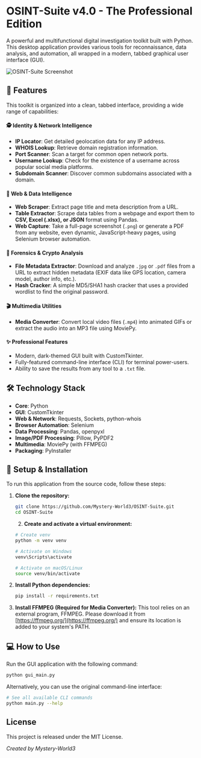 # OSINT-Suite v4.0 - The Professional Edition

A powerful and multifunctional digital investigation toolkit built with Python. This desktop application provides various tools for reconnaissance, data analysis, and automation, all wrapped in a modern, tabbed graphical user interface (GUI).

![OSINT-Suite Screenshot](https://i.imgur.com/jGg2mJc.png) 

## 🌟 Features

This toolkit is organized into a clean, tabbed interface, providing a wide range of capabilities:

#### 🕵️ Identity & Network Intelligence
* **IP Locator**: Get detailed geolocation data for any IP address.
* **WHOIS Lookup**: Retrieve domain registration information.
* **Port Scanner**: Scan a target for common open network ports.
* **Username Lookup**: Check for the existence of a username across popular social media platforms.
* **Subdomain Scanner**: Discover common subdomains associated with a domain.

#### 📄 Web & Data Intelligence
* **Web Scraper**: Extract page title and meta description from a URL.
* **Table Extractor**: Scrape data tables from a webpage and export them to **CSV, Excel (.xlsx), or JSON** format using Pandas.
* **Web Capture**: Take a full-page screenshot (`.png`) or generate a PDF from any website, even dynamic, JavaScript-heavy pages, using Selenium browser automation.

#### 🔐 Forensics & Crypto Analysis
* **File Metadata Extractor**: Download and analyze `.jpg` or `.pdf` files from a URL to extract hidden metadata (EXIF data like GPS location, camera model, author info, etc.).
* **Hash Cracker**: A simple MD5/SHA1 hash cracker that uses a provided wordlist to find the original password.

#### 🎬 Multimedia Utilities
* **Media Converter**: Convert local video files (`.mp4`) into animated GIFs or extract the audio into an MP3 file using MoviePy.

#### ✨ Professional Features
* Modern, dark-themed GUI built with CustomTkinter.
* Fully-featured command-line interface (CLI) for terminal power-users.
* Ability to save the results from any tool to a `.txt` file.

## 🛠️ Technology Stack

* **Core**: Python
* **GUI**: CustomTkinter
* **Web & Network**: Requests, Sockets, python-whois
* **Browser Automation**: Selenium
* **Data Processing**: Pandas, openpyxl
* **Image/PDF Processing**: Pillow, PyPDF2
* **Multimedia**: MoviePy (with FFMPEG)
* **Packaging**: PyInstaller

## 🚀 Setup & Installation

To run this application from the source code, follow these steps:

1.  **Clone the repository:**
    ```bash
    git clone https://github.com/Mystery-World3/OSINT-Suite.git
    cd OSINT-Suite
    ```
    2.  **Create and activate a virtual environment:**
    ```bash
    # Create venv
    python -m venv venv

    # Activate on Windows
    venv\Scripts\activate

    # Activate on macOS/Linux
    source venv/bin/activate
    ```

3.  **Install Python dependencies:**
    ```bash
    pip install -r requirements.txt
    ```

4.  **Install FFMPEG (Required for Media Converter):**
    This tool relies on an external program, FFMPEG. Please download it from [https://ffmpeg.org/](https://ffmpeg.org/) and ensure its location is added to your system's PATH.

## 💻 How to Use

Run the GUI application with the following command:

```bash
python gui_main.py
```

Alternatively, you can use the original command-line interface:
```bash
# See all available CLI commands
python main.py --help
```

## License
This project is released under the MIT License.

*Created by Mystery-World3*
